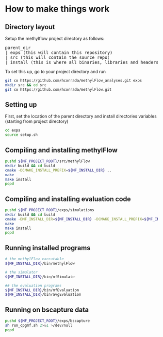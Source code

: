# How to make things work

## Directory layout

Setup the methylflow project directory as follows:

<pre>
parent_dir
| exps (this will contain this repository)
| src (this will contain the source repo)
| install (this is where all binaries, libraries and headers are installed)
</pre>

To set this up, go to your project directory
and run

```bash
git co https://github.com/hcorrada/methylFlow_analyses.git exps  
mkdir src && cd src  
git co https://github.com/hcorrada/methylFlow.git  
```

## Setting up

First, set the location of the parent directory and install
directories variables (starting from project directory)

```bash
cd exps
source setup.sh
```

## Compiling and installing methylFlow

```bash
pushd ${MF_PROJECT_ROOT}/src/methylFlow
mkdir build && cd build
cmake -DCMAKE_INSTALL_PREFIX=${MF_INSTALL_DIR} ..
make
make install
popd
```

## Compiling and installing evaluation code

```bash
pushd ${MF_PROJECT_ROOT}/exps/simulations
mkdir build && cd build
cmake -DMF_INSTALL_DIR=${MF_INSTALL_DIR} -DCMAKE_INSTALL_PREFIX=${MF_INSTALL_DIR} ..
make
make install
popd
```

## Running installed programs

```bash
# the methylFlow executable
${MF_INSTALL_DIR}/bin/methylFlow

# the simulator
${MF_INSTALL_DIR}/bin/mfSimulate

## the evaluation programs
${MF_INSTALL_DIR}/bin/mfEvaluation
${MF_INSTALL_DIR}/bin/avgEvaluation
```

## Running on bscapture data

```bash
pushd ${MF_PROJECT_ROOT}/exps/bscapture
sh run_cpgmf.sh 2>&1 >/dev/null
popd
```
